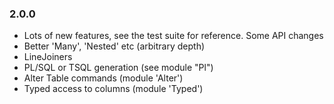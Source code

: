 ### 2.0.0

* Lots of new features, see the test suite for reference. Some API changes
* Better 'Many', 'Nested' etc (arbitrary depth)
* LineJoiners
* PL/SQL or TSQL generation (see module "Pl")
* Alter Table commands (module 'Alter')
* Typed access to columns (module 'Typed')
